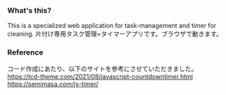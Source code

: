 ### What's this?
This is a specialized web application for task-management and timer for cleaning.
片付け専用タスク管理+タイマーアプリです。ブラウザで動きます。

### Reference
コード作成にあたり、以下のサイトを参考にさせていただきました。
https://tcd-theme.com/2021/08/javascript-countdowntimer.html
https://semimasa.com/js-timer/
